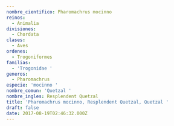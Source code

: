 ```yaml
---
nombre_cientifico: Pharomachrus mocinno
reinos:
  - Animalia
divisiones:
  - Chordata
clases:
  - Aves
ordenes:
  - Trogoniformes
familias:
  - 'Trogonidae '
generos:
  - Pharomachrus
especie: 'mocinno '
nombre_comun: 'Quetzal '
nombre_ingles: Resplendent Quetzal
title: 'Pharomachrus mocinno, Resplendent Quetzal, Quetzal '
draft: false
date: 2017-08-19T02:46:32.000Z
---
```


